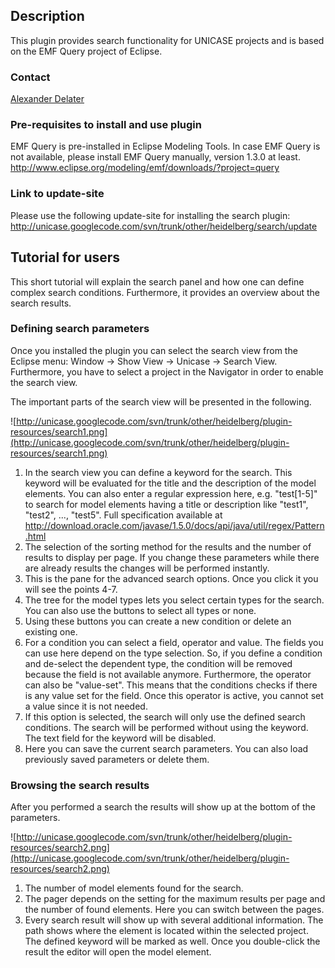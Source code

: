 ## Description ##
This plugin provides search functionality for UNICASE projects and is based on the EMF Query project of Eclipse.

### Contact ###
[Alexander Delater](http://se.ifi.uni-heidelberg.de/people/alexander_delater.html)

### Pre-requisites to install and use plugin ###
EMF Query is pre-installed in Eclipse Modeling Tools. In case EMF Query is not available, please install EMF Query manually, version 1.3.0 at least.
http://www.eclipse.org/modeling/emf/downloads/?project=query

### Link to update-site ###
Please use the following update-site for installing the search plugin: http://unicase.googlecode.com/svn/trunk/other/heidelberg/search/update

## Tutorial for users ##
This short tutorial will explain the search panel and how one can define complex search conditions. Furthermore, it provides an overview about the search results.

### Defining search parameters ###

Once you installed the plugin you can select the search view from the Eclipse menu: Window -> Show View -> Unicase -> Search View.
Furthermore, you have to select a project in the Navigator in order to enable the search view.

The important parts of the search view will be presented in the following.

![http://unicase.googlecode.com/svn/trunk/other/heidelberg/plugin-resources/search1.png](http://unicase.googlecode.com/svn/trunk/other/heidelberg/plugin-resources/search1.png)

  1. In the search view you can define a keyword for the search. This keyword will be evaluated for the title and the description of the model elements. You can also enter a regular expression here, e.g. "test[1-5]" to search for model elements having a title or description like "test1", "test2", ..., "test5". Full specification available at http://download.oracle.com/javase/1.5.0/docs/api/java/util/regex/Pattern.html
  1. The selection of the sorting method for the results and the number of results to display per page. If you change these parameters while there are already results the changes will be performed instantly.
  1. This is the pane for the advanced search options. Once you click it you will see the points 4-7.
  1. The tree for the model types lets you select certain types for the search. You can also use the buttons to select all types or none.
  1. Using these buttons you can create a new condition or delete an existing one.
  1. For a condition you can select a field, operator and value. The fields you can use here depend on the type selection. So, if you define a condition and de-select the dependent type, the condition will be removed because the field is not available anymore. Furthermore, the operator can also be "value-set". This means that the conditions checks if there is any value set for the field. Once this operator is active, you cannot set a value since it is not needed.
  1. If this option is selected, the search will only use the defined search conditions. The search will be performed without using the keyword. The text field for the keyword will be disabled.
  1. Here you can save the current search parameters. You can also load previously saved parameters or delete them.


### Browsing the search results ###

After you performed a search the results will show up at the bottom of the parameters.

![http://unicase.googlecode.com/svn/trunk/other/heidelberg/plugin-resources/search2.png](http://unicase.googlecode.com/svn/trunk/other/heidelberg/plugin-resources/search2.png)

  1. The number of model elements found for the search.
  1. The pager depends on the setting for the maximum results per page and the number of found elements. Here you can switch between the pages.
  1. Every search result will show up with several additional information. The path shows where the element is located within the selected project. The defined keyword will be marked as well. Once you double-click the result the editor will open the model element.